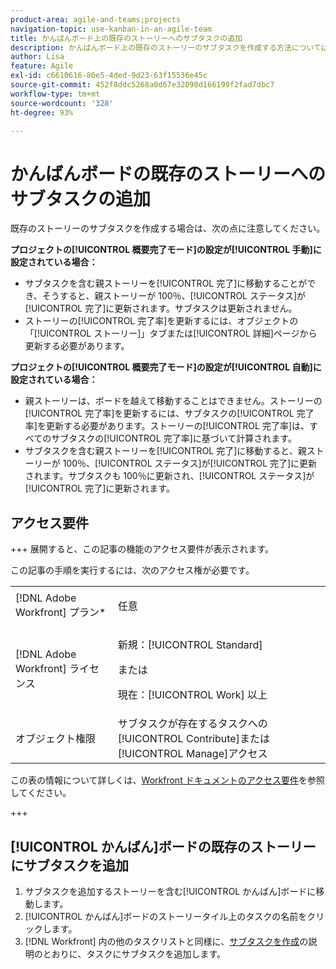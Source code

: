 ```yaml
---
product-area: agile-and-teams;projects
navigation-topic: use-kanban-in-an-agile-team
title: かんばんボード上の既存のストーリーへのサブタスクの追加
description: かんばんボード上の既存のストーリーのサブタスクを作成する方法については、この記事を参照してください。
author: Lisa
feature: Agile
exl-id: c6610616-80e5-4ded-9d23-63f15536e45c
source-git-commit: 452f8ddc5268a0d67e32090d166199f2fad7dbc7
workflow-type: tm+mt
source-wordcount: '328'
ht-degree: 93%

---
```


# かんばんボードの既存のストーリーへのサブタスクの追加

既存のストーリーのサブタスクを作成する場合は、次の点に注意してください。

**プロジェクトの[!UICONTROL 概要完了モード]の設定が[!UICONTROL 手動]に設定されている場合：**

* サブタスクを含む親ストーリーを[!UICONTROL 完了]に移動することができ、そうすると、親ストーリーが 100％、[!UICONTROL ステータス]が[!UICONTROL 完了]に更新されます。サブタスクは更新されません。
* ストーリーの[!UICONTROL 完了率]を更新するには、オブジェクトの「[!UICONTROL ストーリー]」タブまたは[!UICONTROL 詳細]ページから更新する必要があります。

**プロジェクトの[!UICONTROL 概要完了モード]の設定が[!UICONTROL 自動]に設定されている場合：**

* 親ストーリーは、ボードを越えて移動することはできません。ストーリーの[!UICONTROL 完了率]を更新するには、サブタスクの[!UICONTROL 完了率]を更新する必要があります。ストーリーの[!UICONTROL 完了率]は、すべてのサブタスクの[!UICONTROL 完了率]に基づいて計算されます。
* サブタスクを含む親ストーリーを[!UICONTROL 完了]に移動すると、親ストーリーが 100％、[!UICONTROL ステータス]が[!UICONTROL 完了]に更新されます。サブタスクも 100％に更新され、[!UICONTROL ステータス]が[!UICONTROL 完了]に更新されます。

## アクセス要件

+++ 展開すると、この記事の機能のアクセス要件が表示されます。

この記事の手順を実行するには、次のアクセス権が必要です。

<table style="table-layout:auto"> 
 <col> 
 </col> 
 <col> 
 </col> 
 <tbody> 
  <tr> 
   <td role="rowheader">[!DNL Adobe Workfront] プラン*</td> 
   <td> <p>任意</p> </td> 
  </tr> 
  <tr> 
   <td role="rowheader">[!DNL Adobe Workfront] ライセンス</td> 
   <td> <p>新規：[!UICONTROL Standard]</p> 
   または
   <p>現在：[!UICONTROL Work] 以上</p> </td> 
  </tr>
  <tr> 
   <td role="rowheader">オブジェクト権限</td> 
   <td>サブタスクが存在するタスクへの[!UICONTROL Contribute]または[!UICONTROL Manage]アクセス</td> 
  </tr> 
 </tbody> 
</table>

この表の情報について詳しくは、[Workfront ドキュメントのアクセス要件](/help/quicksilver/administration-and-setup/add-users/access-levels-and-object-permissions/access-level-requirements-in-documentation.md)を参照してください。

+++

## [!UICONTROL かんばん]ボードの既存のストーリーにサブタスクを追加

1. サブタスクを追加するストーリーを含む[!UICONTROL かんばん]ボードに移動します。
1. [!UICONTROL かんばん]ボードのストーリータイル上のタスクの名前をクリックします。
1. [!DNL Workfront] 内の他のタスクリストと同様に、[サブタスクを作成](../../manage-work/tasks/create-tasks/create-subtasks.md)の説明のとおりに、タスクにサブタスクを追加します。
